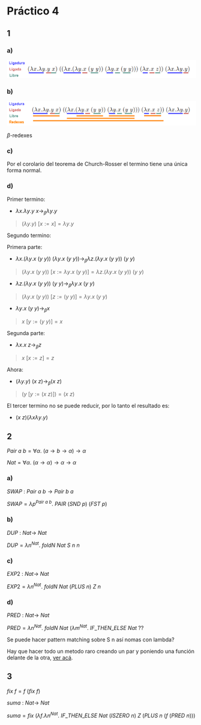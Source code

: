 # Práctico 4

## 1

### a)

![1a](./ej1pfa.png)

### b)

![1](./ej1pfaab.png)

$\beta$-redexes

### c)

Por el corolario del teorema de Church-Rosser el termino tiene una única forma normal.

### d)

Primer termino:

- $\lambda x.\lambda y.y~x \rightarrow_\beta \lambda y.y$

> $(\lambda y.y)~[x := x] = \lambda y.y$

Segundo termino:

Primera parte:

- $\lambda x.(\lambda y.x~(y~y))~(\lambda y.x~(y~y))
\rightarrow_\beta \lambda z.(\lambda y.x~(y~y))~(y~y)$

> $(\lambda y.x~(y~y))~[x := \lambda y.x~(y~y)]
= \lambda z.(\lambda y.x~(y~y))~(y~y)$

- $\lambda z.(\lambda y.x~(y~y))~(y~y) \rightarrow_\beta \lambda y.x~(y~y)$

> $(\lambda y.x~(y~y))~[z := (y~y)] = \lambda y.x~(y~y)$

- $\lambda y.x~(y~y) \rightarrow_\beta x$

> $x~[y := (y~y)] = x$

Segunda parte:

- $\lambda x.x~z \rightarrow_\beta z$

> $x~[x := z] = z$

Ahora:

- $(\lambda y.y)~(x~z) \rightarrow_\beta (x~z)$

> $(y~[y := (x~z)]) = (x~z)$

El tercer termino no se puede reducir, por lo tanto el resultado es:

- $(x~z) (\lambda x \lambda y . y)$

## 2

$Pair ~a ~b = \forall \alpha .~(a \rightarrow b \rightarrow \alpha) 
\rightarrow \alpha$

$Nat = \forall \alpha .~(\alpha \rightarrow \alpha) \rightarrow 
\alpha \rightarrow \alpha$

### a)

$SWAP ~: ~Pair ~a ~b \rightarrow Pair ~b ~a$

$SWAP = \lambda p^{Pair ~a ~b}. ~PAIR ~(SND ~p) ~(FST ~p)$

### b)

$DUP~ : ~Nat \rightarrow ~Nat$

$DUP = \lambda n^{Nat} . ~foldN ~Nat ~S ~n ~n$

### c)

$EXP2 ~: ~Nat \rightarrow ~Nat$

$EXP2 = \lambda n^{Nat} . ~foldN ~Nat ~(PLUS ~n) ~Z ~n$

### d)

$PRED ~: ~Nat \rightarrow ~Nat$

$PRED = \lambda n^{Nat} . ~foldN ~Nat ~(\lambda m^{Nat}. ~IF\_THEN\_ELSE ~Nat$
??

Se puede hacer pattern matching sobre S n así nomas con lambda? 

Hay que hacer todo un metodo raro creando un par y poniendo una función delante
de la otra, [ver acá](https://gist.github.com/Sam-Serpoosh/30c558900df69291ff35128c1fe3b886).

## 3

$fix ~f = f ~(fix ~f)$

$suma ~: ~Nat \rightarrow ~Nat$

$suma = fix ~(\lambda f. \lambda n^{Nat} . ~IF\_THEN\_ELSE ~Nat ~(ISZERO ~n) ~Z
~(PLUS ~n ~(f ~(PRED ~n)))$
